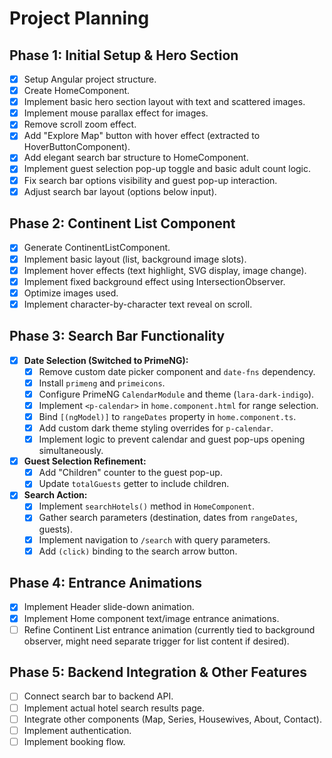 # Project Planning

## Phase 1: Initial Setup & Hero Section

- [x] Setup Angular project structure.
- [x] Create HomeComponent.
- [x] Implement basic hero section layout with text and scattered images.
- [x] Implement mouse parallax effect for images.
- [x] Remove scroll zoom effect.
- [x] Add "Explore Map" button with hover effect (extracted to HoverButtonComponent).
- [x] Add elegant search bar structure to HomeComponent.
- [x] Implement guest selection pop-up toggle and basic adult count logic.
- [x] Fix search bar options visibility and guest pop-up interaction.
- [x] Adjust search bar layout (options below input).

## Phase 2: Continent List Component

- [x] Generate ContinentListComponent.
- [x] Implement basic layout (list, background image slots).
- [x] Implement hover effects (text highlight, SVG display, image change).
- [x] Implement fixed background effect using IntersectionObserver.
- [x] Optimize images used.
- [x] Implement character-by-character text reveal on scroll.

## Phase 3: Search Bar Functionality

- [x] **Date Selection (Switched to PrimeNG):**
  - [x] Remove custom date picker component and `date-fns` dependency.
  - [x] Install `primeng` and `primeicons`.
  - [x] Configure PrimeNG `CalendarModule` and theme (`lara-dark-indigo`).
  - [x] Implement `<p-calendar>` in `home.component.html` for range selection.
  - [x] Bind `[(ngModel)]` to `rangeDates` property in `home.component.ts`.
  - [x] Add custom dark theme styling overrides for `p-calendar`.
  - [x] Implement logic to prevent calendar and guest pop-ups opening simultaneously.
- [x] **Guest Selection Refinement:**
  - [x] Add "Children" counter to the guest pop-up.
  - [x] Update `totalGuests` getter to include children.
- [x] **Search Action:**
  - [x] Implement `searchHotels()` method in `HomeComponent`.
  - [x] Gather search parameters (destination, dates from `rangeDates`, guests).
  - [x] Implement navigation to `/search` with query parameters.
  - [x] Add `(click)` binding to the search arrow button.

## Phase 4: Entrance Animations

- [x] Implement Header slide-down animation.
- [x] Implement Home component text/image entrance animations.
- [ ] Refine Continent List entrance animation (currently tied to background observer, might need separate trigger for list content if desired).

## Phase 5: Backend Integration & Other Features

- [ ] Connect search bar to backend API.
- [ ] Implement actual hotel search results page.
- [ ] Integrate other components (Map, Series, Housewives, About, Contact).
- [ ] Implement authentication.
- [ ] Implement booking flow.
